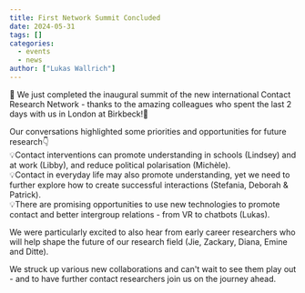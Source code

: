 ```yaml
---
title: First Network Summit Concluded
date: 2024-05-31
tags: []
categories: 
  - events
  - news
author: ["Lukas Wallrich"]
---
```


🌟 We just completed the inaugural summit of the new international Contact Research Network - thanks to the amazing colleagues who spent the last 2 days with us in London at Birkbeck!🌟  

Our conversations highlighted some priorities and opportunities for future research👇  
💡Contact interventions can promote understanding in schools (Lindsey) and at work (Libby), and reduce political polarisation (Michèle).  
💡Contact in everyday life may also promote understanding, yet we need to further explore how to create successful interactions (Stefania, Deborah & Patrick).  
💡There are promising opportunities to use new technologies to promote contact and better intergroup relations - from VR to chatbots (Lukas).  

We were particularly excited to also hear from early career researchers who will help shape the future of our research field (Jie, Zackary, Diana, Emine and Ditte).  

We struck up various new collaborations and can't wait to see them play out - and to have further contact researchers join us on the journey ahead.
